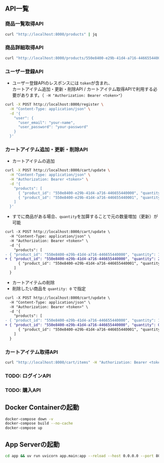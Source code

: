 
## API一覧

### 商品一覧取得API
```bash
curl "http://localhost:8000/products" | jq
```

### 商品詳細取得API
```bash
curl "http://localhost:8000/products/550e8400-e29b-41d4-a716-446655440000" | jq
```

### ユーザー登録API
- ユーザー登録APIのレスポンスには `token`が含まれ、<br>カートアイテム追加・更新・削除API / カートアイテム取得APIで利用する必要があります。（` -H "Authorization: Bearer <token>"`）
```bash
curl -X POST http://localhost:8000/register \
  -H "Content-Type: application/json" \
  -d '{
    "user": {
      "user_email": "your-name",
      "user_password": "your-password"
    }
  }'
```

### カートアイテム追加・更新・削除API

- カートアイテムの追加
```bash
curl -X POST http://localhost:8000/cart/update \
  -H "Content-Type: application/json" \
  -H "Authorization: Bearer <token>" \
  -d '{
    "products": [
      { "product_id": "550e8400-e29b-41d4-a716-446655440000", "quantity": 1 },
      { "product_id": "550e8400-e29b-41d4-a716-446655440001", "quantity": 2 }
    ]
  }'
```
  - すでに商品がある場合、`quantity`を加算することで元の数量増加（更新）が可能

```diff
curl -X POST http://localhost:8000/cart/update \
  -H "Content-Type: application/json" \
  -H "Authorization: Bearer <token>" \
  -d '{
    "products": [
- { "product_id": "550e8400-e29b-41d4-a716-446655440000", "quantity": 1 },
+ { "product_id": "550e8400-e29b-41d4-a716-446655440000", "quantity": 2 }
      { "product_id": "550e8400-e29b-41d4-a716-446655440001", "quantity": 2 }
    ]
  }
```

- カートアイテムの削除
 - 削除したい商品を `quantity: 0` で指定
```diff
curl -X POST http://localhost:8000/cart/update \
  -H "Content-Type: application/json" \
  -H "Authorization: Bearer <token>" \
  -d '{
    "products": [
- { "product_id": "550e8400-e29b-41d4-a716-446655440000", "quantity": 1 },
+ { "product_id": "550e8400-e29b-41d4-a716-446655440000", "quantity": 0 }
      { "product_id": "550e8400-e29b-41d4-a716-446655440001", "quantity": 2 }
    ]
  }
```

### カートアイテム取得API
```bash
curl "http://localhost:8000/cart/items" -H "Authorization: Bearer <token>" | jq
```

### TODO: ログインAPI

### TODO: 購入API



## Docker Containerの起動
```bash
docker-compose down -v
docker-compose build --no-cache
docker-compose up
```

## App Serverの起動
```bash
cd app && uv run uvicorn app.main:app --reload --host 0.0.0.0 --port 8000
```